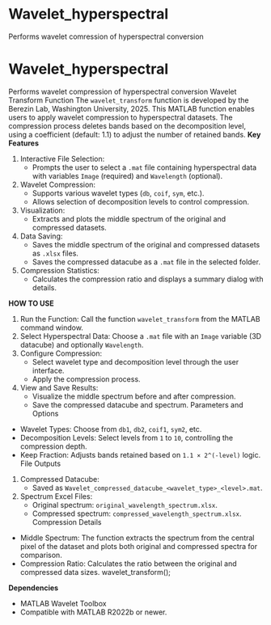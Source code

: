 # Wavelet_hyperspectral
Performs wavelet comression of hyperspectral conversion

# Wavelet_hyperspectral
Performs wavelet compression of hyperspectral conversion
Wavelet Transform Function
The `wavelet_transform` function is developed by the Berezin Lab, Washington University, 2025. This MATLAB function enables users to apply wavelet compression to hyperspectral datasets. The compression process deletes bands based on the decomposition level, using a coefficient (default: 1.1) to adjust the number of retained bands.
**Key Features**
1. Interactive File Selection:
   - Prompts the user to select a `.mat` file containing hyperspectral data with variables `Image` (required) and `Wavelength` (optional).
2. Wavelet Compression:
   - Supports various wavelet types (`db`, `coif`, `sym`, etc.).
   - Allows selection of decomposition levels to control compression.
3. Visualization:
   - Extracts and plots the middle spectrum of the original and compressed datasets.
4. Data Saving:
   - Saves the middle spectrum of the original and compressed datasets as `.xlsx` files.
   - Saves the compressed datacube as a `.mat` file in the selected folder.
5. Compression Statistics:
   - Calculates the compression ratio and displays a summary dialog with details.

**HOW TO USE**

1. Run the Function:
   Call the function `wavelet_transform` from the MATLAB command window.
2. Select Hyperspectral Data:
   Choose a `.mat` file with an `Image` variable (3D datacube) and optionally `Wavelength`.
3. Configure Compression:
   - Select wavelet type and decomposition level through the user interface.
   - Apply the compression process.
4. View and Save Results:
   - Visualize the middle spectrum before and after compression.
   - Save the compressed datacube and spectrum.
Parameters and Options
- Wavelet Types: Choose from `db1`, `db2`, `coif1`, `sym2`, etc.
- Decomposition Levels: Select levels from `1` to `10`, controlling the compression depth.
- Keep Fraction: Adjusts bands retained based on `1.1 × 2^(-level)` logic.
File Outputs
1. Compressed Datacube:
   - Saved as `Wavelet_compressed_datacube_<wavelet_type>_<level>.mat`.
2. Spectrum Excel Files:
   - Original spectrum: `original_wavelength_spectrum.xlsx`.
   - Compressed spectrum: `compressed_wavelength_spectrum.xlsx`.
Compression Details
- Middle Spectrum:
  The function extracts the spectrum from the central pixel of the dataset and plots both original and compressed spectra for comparison.
- Compression Ratio:
  Calculates the ratio between the original and compressed data sizes.
wavelet_transform();

**Dependencies**
- MATLAB Wavelet Toolbox
- Compatible with MATLAB R2022b or newer.
